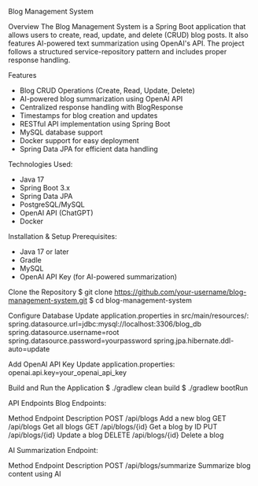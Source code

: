 Blog Management System

Overview
The Blog Management System is a Spring Boot application that allows users to create, read, update, and delete (CRUD) blog posts. It also features AI-powered text summarization using OpenAI's API. The project follows a structured service-repository pattern and includes proper response handling.

Features
* Blog CRUD Operations (Create, Read, Update, Delete)
* AI-powered blog summarization using OpenAI API
* Centralized response handling with BlogResponse
* Timestamps for blog creation and updates
* RESTful API implementation using Spring Boot
* MySQL database support
* Docker support for easy deployment
* Spring Data JPA for efficient data handling

Technologies Used:
* Java 17
* Spring Boot 3.x
* Spring Data JPA
* PostgreSQL/MySQL
* OpenAI API (ChatGPT)
* Docker


Installation & Setup
Prerequisites:
* Java 17 or later
* Gradle
* MySQL
* OpenAI API Key (for AI-powered summarization)

Clone the Repository
$ git clone https://github.com/your-username/blog-management-system.git
$ cd blog-management-system

Configure Database
Update application.properties in src/main/resources/:
spring.datasource.url=jdbc:mysql://localhost:3306/blog_db
spring.datasource.username=root
spring.datasource.password=yourpassword
spring.jpa.hibernate.ddl-auto=update

Add OpenAI API Key
Update application.properties:
openai.api.key=your_openai_api_key

Build and Run the Application
$ ./gradlew clean build
$ ./gradlew bootRun

API Endpoints
Blog Endpoints:

Method                Endpoint                 Description
POST                  /api/blogs              Add a new blog
GET                   /api/blogs              Get all blogs
GET                   /api/blogs/{id}         Get a blog by ID
PUT                   /api/blogs/{id}         Update a blog
DELETE                /api/blogs/{id}         Delete a blog


AI Summarization Endpoint:

Method                Endpoint                   Description
POST                  /api/blogs/summarize       Summarize blog content using AI























